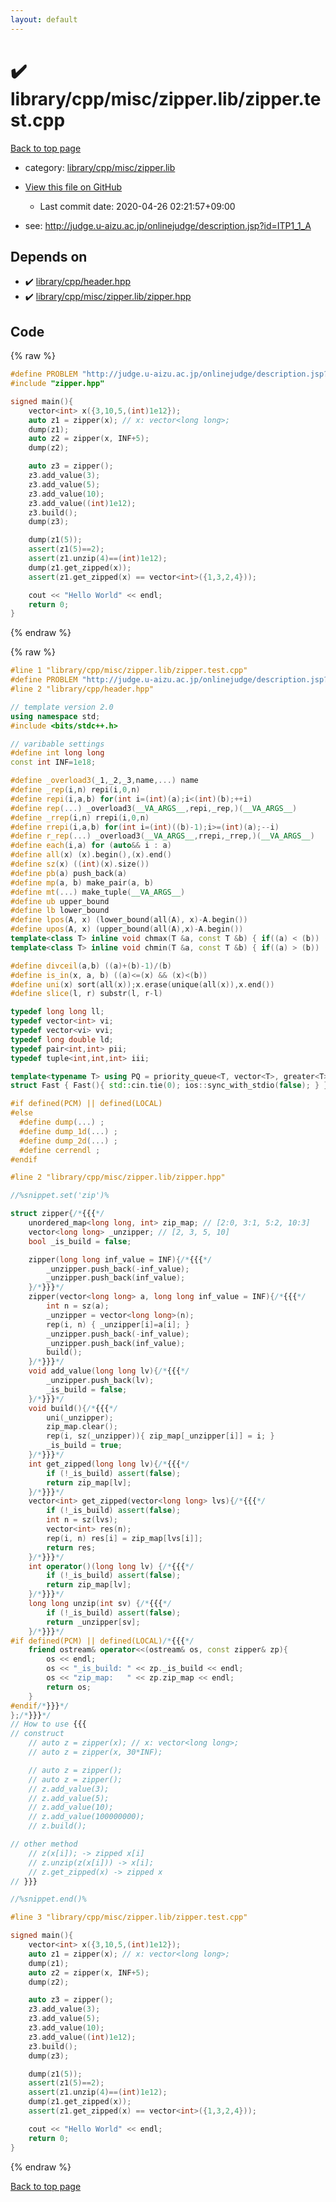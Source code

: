 ```yaml
---
layout: default
---
```


<!-- mathjax config similar to math.stackexchange -->
<script type="text/javascript" async
  src="https://cdnjs.cloudflare.com/ajax/libs/mathjax/2.7.5/MathJax.js?config=TeX-MML-AM_CHTML">
</script>
<script type="text/x-mathjax-config">
  MathJax.Hub.Config({
    TeX: { equationNumbers: { autoNumber: "AMS" }},
    tex2jax: {
      inlineMath: [ ['$','$'] ],
      processEscapes: true
    },
    "HTML-CSS": { matchFontHeight: false },
    displayAlign: "left",
    displayIndent: "2em"
  });
</script>

<script type="text/javascript" src="https://cdnjs.cloudflare.com/ajax/libs/jquery/3.4.1/jquery.min.js"></script>
<script src="https://cdn.jsdelivr.net/npm/jquery-balloon-js@1.1.2/jquery.balloon.min.js" integrity="sha256-ZEYs9VrgAeNuPvs15E39OsyOJaIkXEEt10fzxJ20+2I=" crossorigin="anonymous"></script>
<script type="text/javascript" src="../../../../../assets/js/copy-button.js"></script>
<link rel="stylesheet" href="../../../../../assets/css/copy-button.css" />


# :heavy_check_mark: library/cpp/misc/zipper.lib/zipper.test.cpp

<a href="../../../../../index.html">Back to top page</a>

* category: <a href="../../../../../index.html#04045c664907c0ef027b886794febe26">library/cpp/misc/zipper.lib</a>
* <a href="{{ site.github.repository_url }}/blob/master/library/cpp/misc/zipper.lib/zipper.test.cpp">View this file on GitHub</a>
    - Last commit date: 2020-04-26 02:21:57+09:00


* see: <a href="http://judge.u-aizu.ac.jp/onlinejudge/description.jsp?id=ITP1_1_A">http://judge.u-aizu.ac.jp/onlinejudge/description.jsp?id=ITP1_1_A</a>


## Depends on

* :heavy_check_mark: <a href="../../../../../library/library/cpp/header.hpp.html">library/cpp/header.hpp</a>
* :heavy_check_mark: <a href="../../../../../library/library/cpp/misc/zipper.lib/zipper.hpp.html">library/cpp/misc/zipper.lib/zipper.hpp</a>


## Code

<a id="unbundled"></a>
{% raw %}
```cpp
#define PROBLEM "http://judge.u-aizu.ac.jp/onlinejudge/description.jsp?id=ITP1_1_A"
#include "zipper.hpp"

signed main(){
    vector<int> x({3,10,5,(int)1e12});
    auto z1 = zipper(x); // x: vector<long long>;
    dump(z1);
    auto z2 = zipper(x, INF+5);
    dump(z2);

    auto z3 = zipper();
    z3.add_value(3);
    z3.add_value(5);
    z3.add_value(10);
    z3.add_value((int)1e12);
    z3.build();
    dump(z3);

    dump(z1(5));
    assert(z1(5)==2);
    assert(z1.unzip(4)==(int)1e12);
    dump(z1.get_zipped(x));
    assert(z1.get_zipped(x) == vector<int>({1,3,2,4}));

    cout << "Hello World" << endl;
    return 0;
}

```
{% endraw %}

<a id="bundled"></a>
{% raw %}
```cpp
#line 1 "library/cpp/misc/zipper.lib/zipper.test.cpp"
#define PROBLEM "http://judge.u-aizu.ac.jp/onlinejudge/description.jsp?id=ITP1_1_A"
#line 2 "library/cpp/header.hpp"

// template version 2.0
using namespace std;
#include <bits/stdc++.h>

// varibable settings
#define int long long
const int INF=1e18;

#define _overload3(_1,_2,_3,name,...) name
#define _rep(i,n) repi(i,0,n)
#define repi(i,a,b) for(int i=(int)(a);i<(int)(b);++i)
#define rep(...) _overload3(__VA_ARGS__,repi,_rep,)(__VA_ARGS__)
#define _rrep(i,n) rrepi(i,0,n)
#define rrepi(i,a,b) for(int i=(int)((b)-1);i>=(int)(a);--i)
#define r_rep(...) _overload3(__VA_ARGS__,rrepi,_rrep,)(__VA_ARGS__)
#define each(i,a) for (auto&& i : a)
#define all(x) (x).begin(),(x).end()
#define sz(x) ((int)(x).size())
#define pb(a) push_back(a)
#define mp(a, b) make_pair(a, b)
#define mt(...) make_tuple(__VA_ARGS__)
#define ub upper_bound
#define lb lower_bound
#define lpos(A, x) (lower_bound(all(A), x)-A.begin())
#define upos(A, x) (upper_bound(all(A),x)-A.begin())
template<class T> inline void chmax(T &a, const T &b) { if((a) < (b)) (a) = (b); }
template<class T> inline void chmin(T &a, const T &b) { if((a) > (b)) (a) = (b); }

#define divceil(a,b) ((a)+(b)-1)/(b)
#define is_in(x, a, b) ((a)<=(x) && (x)<(b))
#define uni(x) sort(all(x));x.erase(unique(all(x)),x.end())
#define slice(l, r) substr(l, r-l)

typedef long long ll;
typedef vector<int> vi;
typedef vector<vi> vvi;
typedef long double ld;
typedef pair<int,int> pii;
typedef tuple<int,int,int> iii;

template<typename T> using PQ = priority_queue<T, vector<T>, greater<T>>;
struct Fast { Fast(){ std::cin.tie(0); ios::sync_with_stdio(false); } } fast;

#if defined(PCM) || defined(LOCAL)
#else
  #define dump(...) ;
  #define dump_1d(...) ;
  #define dump_2d(...) ;
  #define cerrendl ;
#endif

#line 2 "library/cpp/misc/zipper.lib/zipper.hpp"

//%snippet.set('zip')%

struct zipper{/*{{{*/
    unordered_map<long long, int> zip_map; // [2:0, 3:1, 5:2, 10:3]
    vector<long long> _unzipper; // [2, 3, 5, 10]
    bool _is_build = false;

    zipper(long long inf_value = INF){/*{{{*/
        _unzipper.push_back(-inf_value);
        _unzipper.push_back(inf_value);
    }/*}}}*/
    zipper(vector<long long> a, long long inf_value = INF){/*{{{*/
        int n = sz(a);
        _unzipper = vector<long long>(n);
        rep(i, n) { _unzipper[i]=a[i]; }
        _unzipper.push_back(-inf_value);
        _unzipper.push_back(inf_value);
        build();
    }/*}}}*/
    void add_value(long long lv){/*{{{*/
        _unzipper.push_back(lv);
        _is_build = false;
    }/*}}}*/
    void build(){/*{{{*/
        uni(_unzipper);
        zip_map.clear();
        rep(i, sz(_unzipper)){ zip_map[_unzipper[i]] = i; }
        _is_build = true;
    }/*}}}*/
    int get_zipped(long long lv){/*{{{*/
        if (!_is_build) assert(false);
        return zip_map[lv];
    }/*}}}*/
    vector<int> get_zipped(vector<long long> lvs){/*{{{*/
        if (!_is_build) assert(false);
        int n = sz(lvs);
        vector<int> res(n);
        rep(i, n) res[i] = zip_map[lvs[i]];
        return res;
    }/*}}}*/
    int operator()(long long lv) {/*{{{*/
        if (!_is_build) assert(false);
        return zip_map[lv];
    }/*}}}*/
    long long unzip(int sv) {/*{{{*/
        if (!_is_build) assert(false);
        return _unzipper[sv];
    }/*}}}*/
#if defined(PCM) || defined(LOCAL)/*{{{*/
    friend ostream& operator<<(ostream& os, const zipper& zp){
        os << endl;
        os << "_is_build: " << zp._is_build << endl;
        os << "zip_map:   " << zp.zip_map << endl;
        return os;
    }
#endif/*}}}*/
};/*}}}*/
// How to use {{{
// construct
    // auto z = zipper(x); // x: vector<long long>;
    // auto z = zipper(x, 30*INF);

    // auto z = zipper();
    // auto z = zipper();
    // z.add_value(3);
    // z.add_value(5);
    // z.add_value(10);
    // z.add_value(100000000);
    // z.build();

// other method
    // z(x[i]); -> zipped x[i]
    // z.unzip(z(x[i])) -> x[i];
    // z.get_zipped(x) -> zipped x
// }}}

//%snippet.end()%

#line 3 "library/cpp/misc/zipper.lib/zipper.test.cpp"

signed main(){
    vector<int> x({3,10,5,(int)1e12});
    auto z1 = zipper(x); // x: vector<long long>;
    dump(z1);
    auto z2 = zipper(x, INF+5);
    dump(z2);

    auto z3 = zipper();
    z3.add_value(3);
    z3.add_value(5);
    z3.add_value(10);
    z3.add_value((int)1e12);
    z3.build();
    dump(z3);

    dump(z1(5));
    assert(z1(5)==2);
    assert(z1.unzip(4)==(int)1e12);
    dump(z1.get_zipped(x));
    assert(z1.get_zipped(x) == vector<int>({1,3,2,4}));

    cout << "Hello World" << endl;
    return 0;
}

```
{% endraw %}

<a href="../../../../../index.html">Back to top page</a>

